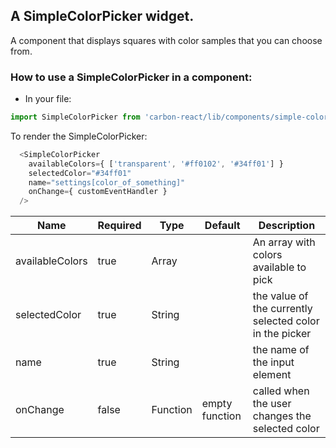 ## A SimpleColorPicker widget.

A component that displays squares with color samples that you can choose from.

### How to use a SimpleColorPicker in a component:

 * In your file:

```javascript
import SimpleColorPicker from 'carbon-react/lib/components/simple-color-picker';
```

To render the SimpleColorPicker:

```javascript
  <SimpleColorPicker
    availableColors={ ['transparent', '#ff0102', '#34ff01'] }
    selectedColor="#34ff01"
    name="settings[color_of_something]"
    onChange={ customEventHandler }
  />
```

| Name            | Required    | Type          | Default         | Description                                             |
| --------------- | ----------- | ------------- | --------------- | ------------------------------------------------------- |
| availableColors | true        | Array         |                 | An array with colors available to pick                  |
| selectedColor   | true        | String        |                 | the value of the currently selected color in the picker |
| name            | true        | String        |                 | the name of the input element                           |
| onChange        | false       | Function      | empty function  | called when the user changes the selected color         |

